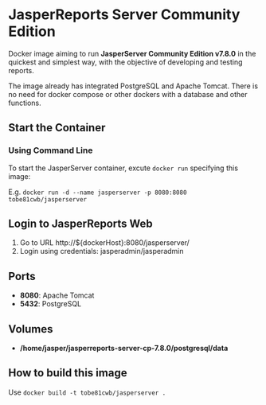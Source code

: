 # JasperReports Server Community Edition
Docker image aiming to run **JasperServer Community Edition v7.8.0** in the quickest and simplest way, with the objective of developing and testing reports.

The image already has integrated PostgreSQL and Apache Tomcat. There is no need for docker compose or other dockers with a database and other functions.

## Start the Container
### Using Command Line
To start the JasperServer container, excute `docker run` specifying this image:

E.g. `docker run -d --name jasperserver -p 8080:8080 tobe81cwb/jasperserver`


## Login to JasperReports Web
1. Go to URL http://${dockerHost}:8080/jasperserver/
2. Login using credentials: jasperadmin/jasperadmin


## Ports
* **8080**: Apache Tomcat
* **5432**: PostgreSQL


## Volumes
* **/home/jasper/jasperreports-server-cp-7.8.0/postgresql/data**

## How to build this image
Use `docker build -t tobe81cwb/jasperserver .` 
